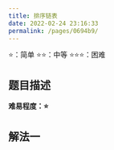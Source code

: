 ```yaml
---
title: 排序链表
date: 2022-02-24 23:16:33
permalink: /pages/0694b9/
---
```

⭐：简单        ⭐⭐：中等        ⭐⭐⭐：困难

## 题目描述

   






**难易程度：⭐**

## 解法一



